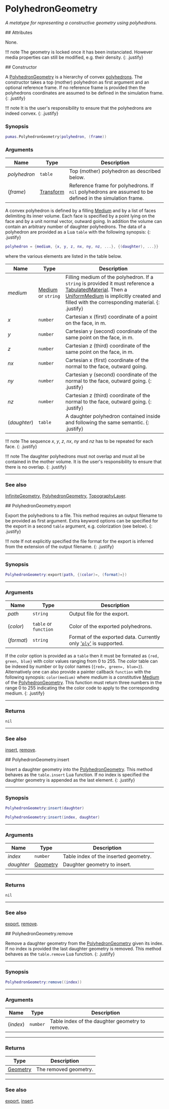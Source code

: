 # PolyhedronGeometry
_A metatype for representing a constructive geometry using polyhedrons._


<div markdown="1" class="shaded-box fancy">
## Attributes

None.

!!! note
    The geometry is locked once it has been instanciated. However
    media properties can still be modified, e.g. their density.
    {: .justify}
</div>

<div markdown="1" class="shaded-box fancy">
## Constructor

A [PolyhedronGeometry](PolyhedronGeometry.md) is a hierarchy of convex
[polyhedrons](https://en.wikipedia.org/wiki/Polyhedron). The constructor takes a
top (mother) polyhedron as first argument and an optional reference frame. If no
reference frame is provided then the polyhedrons coordinates are assumed to be
defined in the simulation frame.
{: .justify}

!!! note
    It is the user's responsibility to ensure that the polyhedrons are indeed
    convex.
    {: .justify}

### Synopsis

```lua
pumas.PolyhedronGeometry(polyhedron, (frame))
```

### Arguments

|Name|Type|Description|
|----|----|-----------|
|*polyhedron*|`table`                                 | Top (mother) polyhedron as described below. |
|(*frame*)   |[Transform](../coordinates/Transform.md)| Reference frame for polyhedrons. If `nil` polyhedrons are assumed to be defined in the simulation frame. |

A convex polyhedron is defined by a filling [Medium](../medium/Medium.md) and by
a list of faces delimiting its inner volume. Each face is specified by a point
lying on the face and by a unit normal vector, outward going. In addition the
volume can contain an arbitrary number of daughter polyhedrons. The data of a
polyhedron are provided as a Lua `table` with the following synopsis:
{: .justify}
```lua
polyhedron = {medium, {x, y, z, nx, ny, nz, ...}, {(daughter), ...}}
```
where the various elements are listed in the table below.

|Name|Type|Description|
|----|----|-----------|
|*medium*|[Medium](../medium/Medium.md) or `string`| Filling medium of the polyhedron. If a `string` is provided it must reference a [TabulatedMaterial](../physics/TabulatedMaterial.md). Then a [UniformMedium](../medium/UniformMedium.md) is implicitly created and filled with the corresponding material. {: .justify}|
|*x*         |`number`| Cartesian x (first) coordinate of a point on the face, in m. |
|*y*         |`number`| Cartesian y (second) coordinate of the same point on the face, in m. |
|*z*         |`number`| Cartesian z (third) coordinate of the same point on the face, in m. |
|*nx*        |`number`| Cartesian x (first) coordinate of the normal to the face, outward going. |
|*ny*        |`number`| Cartesian y (second) coordinate of the normal to the face, outward going. {: .justify} |
|*nz*        |`number`| Cartesian z (third) coordinate of the normal to the face, outward going. {: .justify} |
|(*daughter*)|`table` | A daughter polyhedron contained inside and following the same semantic. {: .justify} |

!!! note
    The sequence *x*, *y*, *z*, *nx*, *ny* and *nz* has to be repeated for each
    face.
    {: .justify}

!!! note
    The daughter polyhedrons must not overlap and must all be contained in
    the mother volume. It is the user's responsibility to ensure that there
    is no overlap.
    {: .justify}

---

### See also

[InfiniteGeometry](InfiniteGeometry.md),
[PolyhedronGeometry](PolyhedronGeometry.md),
[TopographyLayer](TopographyLayer.md).

</div>


<div markdown="1" class="shaded-box fancy">
## PolyhedronGeometry.export

Export the polyhedrons to a file. This method requires an output filename to be
provided as first argument. Extra keyword options can be specified for the
export in a second `table` argument, e.g. colorization (see below).
{: .justify}

!!! note
    If not explicitly specified the file format for the export is inferred from
    the extension of the output filename.
    {: .justify}

---

### Synopsis

```lua
PolyhedronGeometry:export(path, {(color)=, (format)=})
```

---

### Arguments

|Name|Type|Description|
|----|----|-----------|
|*path*    |`string`             |Output file for the export.|
|||
|(*color*) |`table` or `function`|Color of the exported polyhedrons.|
|(*format*)|`string`             |Format of the exported data. Currently only ['`ply`'](http://paulbourke.net/dataformats/ply/) is supported. |

If the *color* option is provided as a `table` then it must be formated as
`{red, green, blue}` with color values ranging from 0 to 255. The *color* table
can be indexed by number or by color names (`{red=, green=, blue=}`).
Alternatively one can also provide a painter callback `function` with the
following synopsis: `color(medium)` where *medium* is a constitutive
[Medium](../medium/Medium.md) of the
[PolyhedronGeometry](PolyhedronGeometry.md).  This function must return three
numbers in the range 0 to 255 indicating the the color code to apply to the
corresponding medium.
{: .justify}

---

### Returns

`nil`

---

### See also

[insert](#polyhedrongeometryinsert),
[remove](#polyhedrongeometryremove).
</div>


<div markdown="1" class="shaded-box fancy">
## PolyhedronGeometry.insert

Insert a daughter geometry into the [PolyhedronGeometry](PolyhedronGeometry.md).
This method behaves as the `table.insert` Lua function. If no index is specified
the daughter geometry is appended as the last element.
{: .justify}

---

### Synopsis

```lua
PolyhedronGeometry:insert(daughter)

PolyhedronGeometry:insert(index, daughter)
```

---

### Arguments

|Name|Type|Description|
|----|----|-----------|
|*index*|`number`|Table index of the inserted geometry.|
|*daughter*|[Geometry](../Geometry.md)|Daughter geometry to insert.|

---

### Returns

`nil`

---

### See also

[export](#polyhedrongeometryexport),
[remove](#polyhedrongeometryremove).
</div>


<div markdown="1" class="shaded-box fancy">
## PolyhedronGeometry.remove

Remove a daughter geometry from the [PolyhedronGeometry](PolyhedronGeometry.md)
given its index. If no index is provided the last daughter geometry is removed.
This method behaves as the `table.remove` Lua function.
{: .justify}

---

### Synopsis

```lua
PolyhedronGeometry:remove((index))
```

---

### Arguments

|Name|Type|Description|
|----|----|-----------|
|(*index*)|`number`|Table index of the daughter geometry to remove.|

---

### Returns

|Type|Description|
|----|-----------|
|[Geometry](../Geometry.md)| The removed geometry.|

---

### See also

[export](#polyhedrongeometryexport),
[insert](#polyhedrongeometryinsert).

</div>
